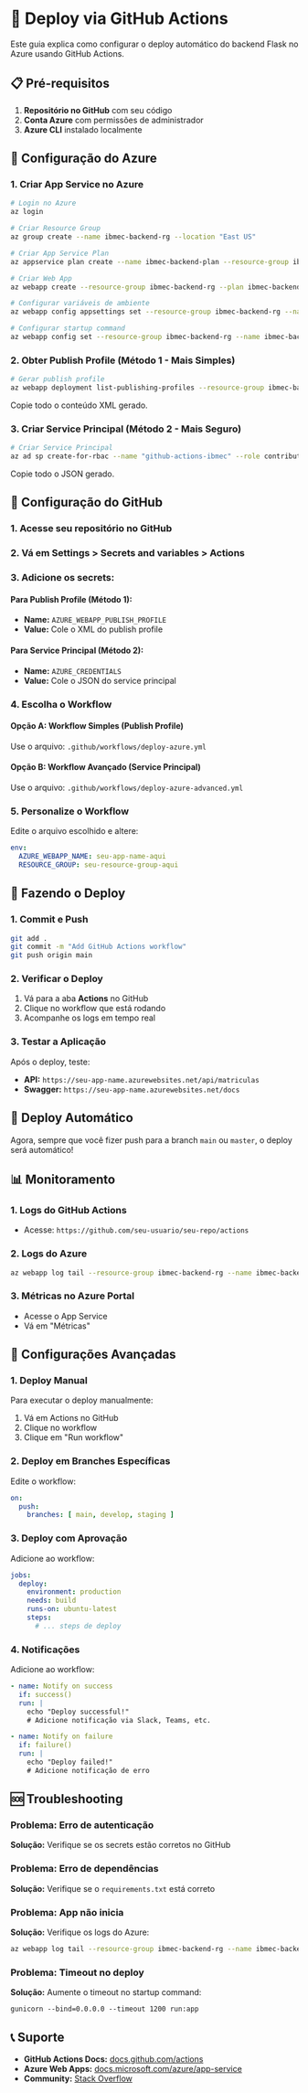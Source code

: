 # 🚀 Deploy via GitHub Actions

Este guia explica como configurar o deploy automático do backend Flask no Azure usando GitHub Actions.

## 📋 Pré-requisitos

1. **Repositório no GitHub** com seu código
2. **Conta Azure** com permissões de administrador
3. **Azure CLI** instalado localmente

## 🔧 Configuração do Azure

### 1. Criar App Service no Azure

```bash
# Login no Azure
az login

# Criar Resource Group
az group create --name ibmec-backend-rg --location "East US"

# Criar App Service Plan
az appservice plan create --name ibmec-backend-plan --resource-group ibmec-backend-rg --sku B1 --is-linux

# Criar Web App
az webapp create --resource-group ibmec-backend-rg --plan ibmec-backend-plan --name ibmec-backend-api --runtime "PYTHON|3.9"

# Configurar variáveis de ambiente
az webapp config appsettings set --resource-group ibmec-backend-rg --name ibmec-backend-api --settings FLASK_ENV=production FLASK_APP=run.py

# Configurar startup command
az webapp config set --resource-group ibmec-backend-rg --name ibmec-backend-api --startup-file "gunicorn --bind=0.0.0.0 --timeout 600 run:app"
```

### 2. Obter Publish Profile (Método 1 - Mais Simples)

```bash
# Gerar publish profile
az webapp deployment list-publishing-profiles --resource-group ibmec-backend-rg --name ibmec-backend-api --xml
```

Copie todo o conteúdo XML gerado.

### 3. Criar Service Principal (Método 2 - Mais Seguro)

```bash
# Criar Service Principal
az ad sp create-for-rbac --name "github-actions-ibmec" --role contributor --scopes /subscriptions/{subscription-id}/resourceGroups/ibmec-backend-rg --sdk-auth
```

Copie todo o JSON gerado.

## 🔧 Configuração do GitHub

### 1. Acesse seu repositório no GitHub

### 2. Vá em Settings > Secrets and variables > Actions

### 3. Adicione os secrets:

#### **Para Publish Profile (Método 1):**
- **Name:** `AZURE_WEBAPP_PUBLISH_PROFILE`
- **Value:** Cole o XML do publish profile

#### **Para Service Principal (Método 2):**
- **Name:** `AZURE_CREDENTIALS`
- **Value:** Cole o JSON do service principal

### 4. Escolha o Workflow

#### **Opção A: Workflow Simples (Publish Profile)**
Use o arquivo: `.github/workflows/deploy-azure.yml`

#### **Opção B: Workflow Avançado (Service Principal)**
Use o arquivo: `.github/workflows/deploy-azure-advanced.yml`

### 5. Personalize o Workflow

Edite o arquivo escolhido e altere:

```yaml
env:
  AZURE_WEBAPP_NAME: seu-app-name-aqui
  RESOURCE_GROUP: seu-resource-group-aqui
```

## 🚀 Fazendo o Deploy

### 1. Commit e Push

```bash
git add .
git commit -m "Add GitHub Actions workflow"
git push origin main
```

### 2. Verificar o Deploy

1. Vá para a aba **Actions** no GitHub
2. Clique no workflow que está rodando
3. Acompanhe os logs em tempo real

### 3. Testar a Aplicação

Após o deploy, teste:
- **API:** `https://seu-app-name.azurewebsites.net/api/matriculas`
- **Swagger:** `https://seu-app-name.azurewebsites.net/docs`

## 🔄 Deploy Automático

Agora, sempre que você fizer push para a branch `main` ou `master`, o deploy será automático!

## 📊 Monitoramento

### 1. Logs do GitHub Actions
- Acesse: `https://github.com/seu-usuario/seu-repo/actions`

### 2. Logs do Azure
```bash
az webapp log tail --resource-group ibmec-backend-rg --name ibmec-backend-api
```

### 3. Métricas no Azure Portal
- Acesse o App Service
- Vá em "Métricas"

## 🔧 Configurações Avançadas

### 1. Deploy Manual
Para executar o deploy manualmente:
1. Vá em Actions no GitHub
2. Clique no workflow
3. Clique em "Run workflow"

### 2. Deploy em Branches Específicas
Edite o workflow:

```yaml
on:
  push:
    branches: [ main, develop, staging ]
```

### 3. Deploy com Aprovação
Adicione ao workflow:

```yaml
jobs:
  deploy:
    environment: production
    needs: build
    runs-on: ubuntu-latest
    steps:
      # ... steps de deploy
```

### 4. Notificações
Adicione ao workflow:

```yaml
- name: Notify on success
  if: success()
  run: |
    echo "Deploy successful!"
    # Adicione notificação via Slack, Teams, etc.

- name: Notify on failure
  if: failure()
  run: |
    echo "Deploy failed!"
    # Adicione notificação de erro
```

## 🆘 Troubleshooting

### Problema: Erro de autenticação
**Solução:** Verifique se os secrets estão corretos no GitHub

### Problema: Erro de dependências
**Solução:** Verifique se o `requirements.txt` está correto

### Problema: App não inicia
**Solução:** Verifique os logs do Azure:
```bash
az webapp log tail --resource-group ibmec-backend-rg --name ibmec-backend-api
```

### Problema: Timeout no deploy
**Solução:** Aumente o timeout no startup command:
```
gunicorn --bind=0.0.0.0 --timeout 1200 run:app
```

## 📞 Suporte

- **GitHub Actions Docs:** [docs.github.com/actions](https://docs.github.com/actions)
- **Azure Web Apps:** [docs.microsoft.com/azure/app-service](https://docs.microsoft.com/azure/app-service)
- **Community:** [Stack Overflow](https://stackoverflow.com/questions/tagged/github-actions) 